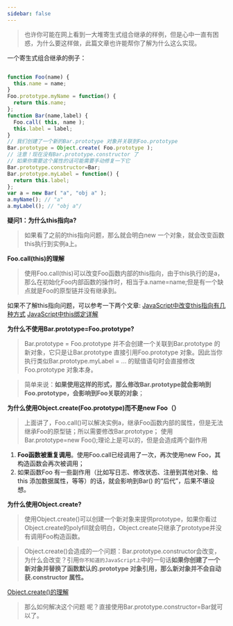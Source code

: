 ```yaml
---
sidebar: false
---
```


> 也许你可能在网上看到一大堆寄生式组合继承的样例，但是心中一直有困惑，为什么要这样做，此篇文章也许能帮你了解为什么这么实现。

一个寄生式组合继承的例子：

```js

function Foo(name) {
  this.name = name;
}
Foo.prototype.myName = function() {
  return this.name;
};
function Bar(name,label) {
  Foo.call( this, name );
  this.label = label;
}
// 我们创建了一个新的Bar.prototype 对象并关联到Foo.prototype
Bar.prototype = Object.create( Foo.prototype );
// 注意！现在没有Bar.prototype.constructor 了
// 如果你需要这个属性的话可能需要手动修复一下它
Bar.prototype.constructor=Bar;
Bar.prototype.myLabel = function() {
  return this.label;
};
var a = new Bar( "a", "obj a" );
a.myName(); // "a"
a.myLabel(); // "obj a"/

```
**疑问1：为什么this指向a?**
> 如果看了之前的this指向问题，那么就会明白new 一个对象，就会改变函数this执行到实例a上。


**Foo.call(this)的理解**
> 使用Foo.call(this)可以改变Foo函数内部的this指向，由于this执行的是a，那么在初始化Foo内部函数的操作时，相当于a.name=name;但是有一个缺点就是Foo的原型链并没有继承到。

如果不了解this指向问题，可以参考一下两个文章:
[JavaScript中改变this指向有几种方式](https://mrgaogang.github.io/article/javascript/JavaScript%E4%B8%AD%E6%94%B9%E5%8F%98this%E6%8C%87%E5%90%91%E6%9C%89%E5%87%A0%E7%A7%8D%E6%96%B9%E5%BC%8F.html)
[JavaScript中this绑定详解](https://mrgaogang.github.io/article/javascript/Javascript%E4%B8%ADthis%E7%BB%91%E5%AE%9A%E8%AF%A6%E8%A7%A3.html)



**为什么不使用Bar.prototype=Foo.prototype?**
> Bar.prototype = Foo.prototype 并不会创建一个关联到Bar.prototype 的新对象，它只是让Bar.prototype 直接引用Foo.prototype 对象。因此当你执行类似Bar.prototype.myLabel = ... 的赋值语句时会直接修改Foo.prototype 对象本身。

> 简单来说：**如果使用这样的形式，那么修改Bar.prototype就会影响到Foo.prototype，会影响到Foo关联的对象**；

**为什么使用Object.create(Foo.prototype)而不是new Foo（）**
> 上面讲了，Foo.call()可以解决实例a，继承Foo函数内部的属性，但是无法继承Foo的原型链；所以需要修改Bar.prototype；
> 使用Bar.prototype=new Foo();理论上是可以的，但是会造成两个副作用
1. **Foo函数被重复调用**。使用Foo.call已经调用了一次，再次使用new Foo，其构造函数会再次被调用；
2. 如果函数Foo 有一些副作用（比如写日志、修改状态、注册到其他对象、给this 添加数据属性，等等）的话，就会影响到Bar() 的“后代”，后果不堪设想。


**为什么使用Object.create?**
> 使用Object.create()可以创建一个新对象来提供prototype，如果你看过Object.create的polyfill就会明白，Object.create只继承了prototype并没有调用Foo构造函数。

> Object.create()会造成的一个问题：Bar.prototype.constructor会改变，为什么会改变？引用`你不知道的JavaScript上`中的一句话**如果你创建了一个新对象并替换了函数默认的.prototype 对象引用，那么新对象并不会自动获.constructor 属性。**

[Object.create()的理解](https://mrgaogang.github.io/article/javascript/%E5%AF%B9Object.create%E5%92%8C%E7%B1%BB%E5%BC%8F%E7%BB%A7%E6%89%BF%E7%9A%84%E7%90%86%E8%A7%A3.html)

> 那么如何解决这个问题 呢？直接使用Bar.prototype.constructor=Bar就可以了。

